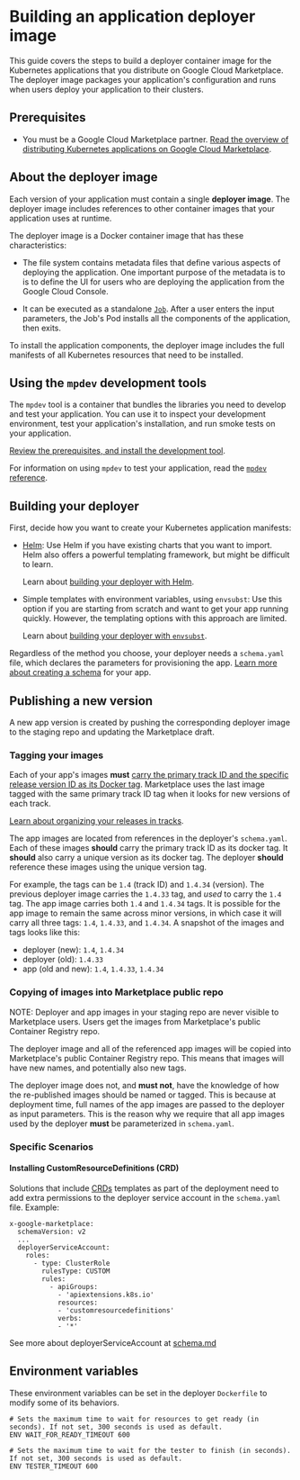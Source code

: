 # Building an application deployer image

This guide covers the steps to build a deployer container image for the Kubernetes
applications that you distribute on Google Cloud Marketplace.
The deployer image packages your application's configuration and runs
when users deploy your application to their clusters.

## Prerequisites

* You must be a Google Cloud Marketplace partner.
  [Read the overview of distributing Kubernetes applications on Google Cloud Marketplace](https://cloud.google.com/marketplace/docs/partners/kubernetes-solutions/).

## About the deployer image

Each version of your application must contain a single **deployer image**. The
deployer image includes references to other container images that your
application uses at runtime.

The deployer image is a Docker container image that has these characteristics:

- The file system contains metadata files that define various aspects
  of deploying the application. One important purpose of the metadata is to
  is to define the UI for users who are deploying the application from the
  Google Cloud Console.

- It can be executed as a standalone
  [`Job`](https://kubernetes.io/docs/concepts/workloads/controllers/jobs-run-to-completion/).
  After a user enters the input parameters, the Job's Pod installs all the
  components of the application, then exits.

To install the application components, the deployer image includes the
full manifests of all Kubernetes resources that need to be installed.

## Using the `mpdev` development tools

The `mpdev` tool is a container that bundles the libraries you need to develop
and test your application. You can use it to inspect your development
environment, test your application's installation, and run smoke tests
on your application.

[Review the prerequisites, and install the development tool](tool-prerequisites.md).

For information on using `mpdev` to test your application, read the
[`mpdev` reference](mpdev-references.md).

## Building your deployer

First, decide how you want to create your Kubernetes application manifests:

- [Helm](https://helm.sh): Use Helm if you have existing charts that you want
  to import. Helm also offers a powerful templating framework, but might be
  difficult to learn.

    Learn about [building your deployer with Helm](building-deployer-helm.md).

- Simple templates with environment variables, using `envsubst`: Use this
  option if you are starting from scratch and want to get your app running
  quickly. However, the templating options with this approach are limited.

    Learn about [building your deployer with `envsubst`](building-deployer-envsubst.md).

Regardless of the method you choose, your deployer needs a `schema.yaml` file,
which declares the parameters for provisioning the app.
[Learn more about creating a schema](schema.md) for your app.

## Publishing a new version

A new app version is created by pushing the corresponding deployer image to the
staging repo and updating the Marketplace draft.

### Tagging your images

Each of your app's images **must**
[carry the primary track ID and the specific release version ID as its Docker tag](schema.md#required-published-version).
Marketplace uses the last image tagged with the same primary track ID tag when it
looks for new versions of each track.

[Learn about organizing your releases in tracks](https://cloud.google.com/marketplace/docs/partners/kubernetes-solutions/set-up-environment#organize-images).

The app images are located from references in the deployer's `schema.yaml`.
Each of these images **should** carry the primary track ID as its docker tag.
It **should** also carry a unique version as its docker tag. The deployer
**should** reference these images using the unique version tag.

For example, the tags can be `1.4` (track ID) and `1.4.34` (version). The previous
deployer image carries the `1.4.33` tag, and _used_ to carry the `1.4` tag.
The app image carries both `1.4` and `1.4.34` tags. It is possible for the
app image to remain the same across minor versions, in which case it will
carry all three tags: `1.4`, `1.4.33`, and `1.4.34`.
A snapshot of the images and tags looks like this:
- deployer (new): `1.4`, `1.4.34`
- deployer (old): `1.4.33`
- app (old and new): `1.4`, `1.4.33`, `1.4.34`

### Copying of images into Marketplace public repo

NOTE: Deployer and app images in your staging repo are never visible to
Marketplace users. Users get the images from Marketplace's public Container
Registry repo.

The deployer image and all of the referenced app images will be copied
into Marketplace's public Container Registry repo. This means that
images will have new names, and potentially also new tags.

The deployer image does not, and **must not**, have the knowledge of how the
re-published images should be named or tagged. This is because at deployment
time, full names of the app images are passed to the deployer as input
parameters. This is the reason why we require that all app images used by the
deployer **must** be parameterized in `schema.yaml`.

### Specific Scenarios

#### Installing CustomResourceDefinitions (CRD)

Solutions that include [CRDs](https://kubernetes.io/docs/concepts/extend-kubernetes/api-extension/custom-resources/)
templates as part of the deployment need to add extra permissions to the deployer
service account in the `schema.yaml` file. Example:

```
x-google-marketplace:
  schemaVersion: v2
  ...
  deployerServiceAccount:
    roles:
      - type: ClusterRole
        rulesType: CUSTOM
        rules:
          - apiGroups:
            - 'apiextensions.k8s.io'
            resources:
            - 'customresourcedefinitions'
            verbs:
            - '*'
```

See more about deployerServiceAccount at [schema.md](schema.md#deployerserviceaccount)

## Environment variables

These environment variables can be set in the deployer `Dockerfile` to modify some of its behaviors.

```
# Sets the maximum time to wait for resources to get ready (in seconds). If not set, 300 seconds is used as default.
ENV WAIT_FOR_READY_TIMEOUT 600

# Sets the maximum time to wait for the tester to finish (in seconds). If not set, 300 seconds is used as default.
ENV TESTER_TIMEOUT 600
```